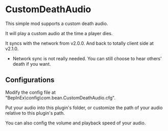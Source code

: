 # CustomDeathAudio
This simple mod supports a custom death audio.

It will play a custom audio at the time a player dies.

It syncs with the network from v2.0.0.
And back to totally client side at v2.1.0.
* Network sync is not really needed. You can still choose to hear others' death if you want.

## Configurations

Modify the config file at "BepInEx\config\com.bean.CustomDeathAudio.cfg".

Put your audio into this plugin's folder, or customize the path of your audio relative to this plugin's path.

You can also config the volume and playback speed of your audio.